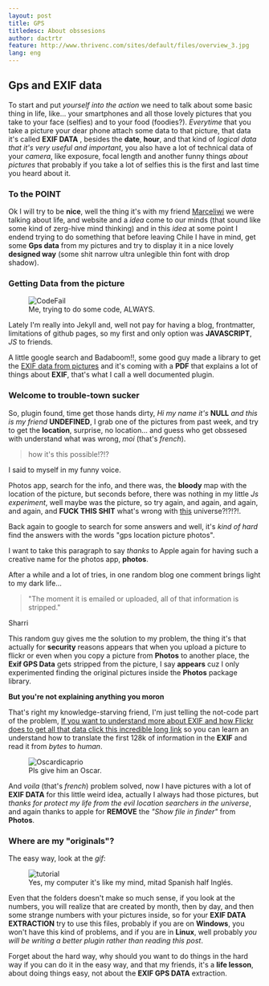 ```yaml
---
layout: post
title: GPS
titledesc: About obssesions
author: dactrtr
feature: http://www.thrivenc.com/sites/default/files/overview_3.jpg
lang: eng
---
```


## Gps and EXIF data

To start and put _yourself into the action_ we need to talk about some basic thing in life, like... your smartphones and all those lovely pictures that you take to your face (selfies) and to your food (foodies?). _Everytime_ that you take a picture your dear phone attach some data to that picture, that data it's called **EXIF DATA** , besides the **date**, **hour**, and that kind of _logical data that it's very useful and important_, you also have a lot of technical data of your _camera_, like exposure, focal length and another funny things _about pictures_ that probably if you take a lot of selfies this is the first and last time you heard about it.

### To the POINT

Ok I will try to be **nice**, well the thing it's with my friend [Marceliwi](https://lonelycela.wordpress.com) we were talking about life, and website and a _idea_ come to our minds (that sound like some kind of zerg-hive mind thinking) and in this _idea_ at some point I endend trying to do something that before leaving Chile I have in mind, get some **Gps data** from my pictures and try to display it in a nice lovely **designed way** (some shit narrow ultra unlegible thin font with drop shadow).

### Getting Data from the picture

<figure class="figimg">
   <img src="http://i.imgur.com/gBkkVJk.gif" alt="CodeFail">
<figcaption>
Me, trying to do some code, ALWAYS.
</figcaption>
</figure>
            
Lately I'm really into Jekyll and, well not pay for having a blog, frontmatter, limitations of github pages, so my first and only option was **JAVASCRIPT**, *JS* to friends.

A little google search and Badaboom!!, some good guy made a library to get the [EXIF data from pictures](https://github.com/exif-js/exif-js) and it's coming with a **PDF** that explains a lot of things about **EXIF**, that's what I call a well documented plugin.

### Welcome to trouble-town sucker

So, plugin found, time get those hands dirty, _Hi my name it's_ **NULL** _and this is my friend_ **UNDEFINED**, I grab one of the pictures from past week, and try to get the **location**, surprise, no location... and guess who get obssesed with understand what was wrong, _moi_ (that's _french_).

> how it's this possible!?!?

I said to myself in my funny voice.

Photos app, search for the info, and there was, the **bloody** map with the location of the picture, but seconds before, there was nothing in my little _Js experiment_, well maybe was the picture, so try again, and again, and again, and again, and **FUCK THIS SHIT** what's wrong with [this](https://www.youtube.com/watch?v=LS-VPyLaJFM) universe?!?!?!.

Back again to google to search for some answers and well, it's _kind of hard_ find the answers with the words "gps location picture photos".

I want to take this paragraph to say _thanks_ to Apple again for having such a creative name for the photos app, **photos**.

After a while and a lot of tries, in one random blog one comment brings light to my dark life...

> "The moment it is emailed or uploaded, all of that information is stripped."

Sharri

This random guy gives me the solution to my problem, the thing it's that actually for **security** reasons appears that when you upload a picture to flickr or even when you copy a picture from **Photos** to another place, the **Exif GPS Data** gets stripped from the picture, I say **appears** cuz I only experimented finding the original pictures inside the **Photos** package library.

**But you're not explaining anything you moron**

That's right my knowledge-starving friend, I'm just telling the not-code part of the problem, [If you want to understand more about EXIF and how Flickr does to get all that data click this incredible long link](http://code.flickr.net/2012/06/01/parsing-exif-client-side-using-javascript-2/) so you can learn an understand how to translate the first 128k of information in the **EXIF** and read it from _bytes_ to _human_.

<figure class="figimg">
   <img src="http://i.giphy.com/Ry3Yl9TQlUAxy.gif" alt="Oscardicaprio">
<figcaption>
Pls give him an Oscar.
</figcaption>
</figure>

And _voila_ (that's _french_) problem solved, now I have pictures with a lot of **EXIF DATA** for this little weird idea, actually I always had those pictures, but _thanks for protect my life from the evil location searchers in the universe_, and again thanks to apple for **REMOVE** the _"Show file in finder"_ from **Photos**.

### Where are my "originals"?

The easy way, look at the _gif_:

<figure class="figimg">
   <img src="http://i.imgur.com/XkNbrmC.gif" alt="tutorial">
<figcaption>
Yes, my computer it's like my mind, mitad Spanish half Inglés.
</figcaption>
</figure>

Even that the folders doesn't make so much sense, if you look at the numbers, you will realize that are created by month, then by day, and then some strange numbers with your pictures inside, so for your **EXIF DATA EXTRACTION** try to use this files, probably if you are on **Windows**, you won't have this kind of problems, and if you are in **Linux**, well probably _you will be writing a better plugin rather than reading this post_.

Forget about the hard way, why should you want to do things in the hard way if you can do it in the easy way, and that my friends, it's a **life lesson**, about doing things easy, not about the **EXIF GPS DATA** extraction.
